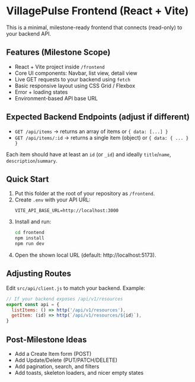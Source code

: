 # VillagePulse Frontend (React + Vite)

This is a minimal, milestone-ready frontend that connects (read-only) to your backend API.

## Features (Milestone Scope)
- React + Vite project inside `/frontend`
- Core UI components: Navbar, list view, detail view
- Live GET requests to your backend using `fetch`
- Basic responsive layout using CSS Grid / Flexbox
- Error + loading states
- Environment-based API base URL

## Expected Backend Endpoints (adjust if different)
- `GET /api/items` -> returns an array of items or `{ data: [...] }`
- `GET /api/items/:id` -> returns a single item (object) or `{ data: { ... } }`

Each item should have at least an `id` (or `_id`) and ideally `title`/`name`, `description`/`summary`.

## Quick Start

1. Put this folder at the root of your repository as `/frontend`.
2. Create `.env` with your API URL:
   ```
   VITE_API_BASE_URL=http://localhost:3000
   ```
3. Install and run:
   ```bash
   cd frontend
   npm install
   npm run dev
   ```
4. Open the shown local URL (default: http://localhost:5173).

## Adjusting Routes
Edit `src/api/client.js` to match your backend. Example:
```js
// If your backend exposes /api/v1/resources
export const api = {
  listItems: () => http('/api/v1/resources'),
  getItem: (id) => http(`/api/v1/resources/${id}`),
}
```

## Post-Milestone Ideas
- Add a Create Item form (POST)
- Add Update/Delete (PUT/PATCH/DELETE)
- Add pagination, search, and filters
- Add toasts, skeleton loaders, and nicer empty states
